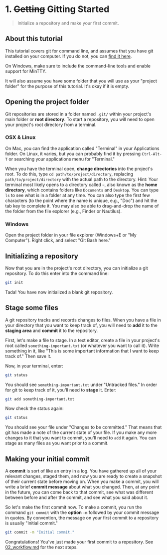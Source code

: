 # 1. ~~Getting~~ Gitting Started

>Initialize a repository and make your first commit.

## About this tutorial

This tutorial covers git for command line, and assumes that you have git installed on your computer. If you do not, you can [find it
here](https://git-scm.com/downloads).

On Windows, make sure to include the command-line tools and enable support for MinTTY.

It will also assume you have some folder that you will use as your "project folder" for the purpose of this tutorial. It's okay if it is empty.

## Opening the project folder

Git repositories are stored in a folder named `.git/` within your project's main folder or **root directory**. To start a repository, you will need to open
your project's root directory from a terminal.

### OSX & Linux

On Mac, you can find the application called "Terminal" in your Applications folder. On Linux, it varies, but you can probably find it by pressing `Ctrl-Alt-T`
or searching your applications menu for "Terminal."

When you have the terminal open, **change directories** into the project's root. To do this, type `cd path/to/project/directory`, replacing
`path/to/project/directory` with the actual path to the directory. Hint: Your terminal most likely opens to a directory called `~`, also known as the **home
directory**, which contains folders like `Documents` and `Desktop`. You can type `ls` to see what is in a folder at any time. You can also type the first few
characters (to the point where the name is unique, e.g., "Doc") and hit the tab key to complete it. You may also be able to drag-and-drop the name of the
folder from the file explorer (e.g., Finder or Nautilus).

### Windows

Open the project folder in your file explorer (Windows+E or "My Computer"). Right click, and select "Git Bash here."

## Initializing a repository

Now that you are in the project's root directory, you can initialize a git repository. To do this enter into the command line:

```sh
git init
```

Tada! You have now initialized a blank git repository.

## Stage some files

A git repository tracks and records changes to files. When you have a file in your directory that you want to keep track of, you will need to **add** it to the
**staging area** and **commit** it to the repository. 

First, let's make a file to stage. In a text editor, create a file in your project's root called `something-important.txt` (or whatever you want to call it).
Write something in it, like "This is some important information that I want to keep track of." Then save it. 

Now, in your terminal, enter:

```sh
git status
```

You should see `something-important.txt` under "Untracked files." In order for git to keep track of it, you'll need to **stage** it. Enter:

```sh
git add something-important.txt
```

Now check the status again:

```sh
git status
```

You should see your file under "Changes to be committed." That means that git has made a note of the current state of your file. If you make any more changes
to it that you want to commit, you'll need to `add` it again. You can stage as many files as you want prior to a commit. 

## Making your initial commit

A **commit** is sort of like an entry in a log. You have gathered up all of your relevant changes, staged them, and now you are ready to create a snapshot of
their current state before moving on. When you make a commit, you will write a brief **commit message** about what you changed. Then, at any point in the
future, you can come back to that commit, see what was different between before and after the commit, and see what you said about it.

So let's make the first commit now. To make a commit, you run the command `git commit` with the **option** `-m` followed by your commit message in quotes. By
convention, the message on your first commit to a repository is usually "Initial commit."

```sh
git commit -m "Initial commit."
```

Congratulations! You've just made your first commit to a repository. See [02_workflow.md](02_workflow.md) for the next steps.

